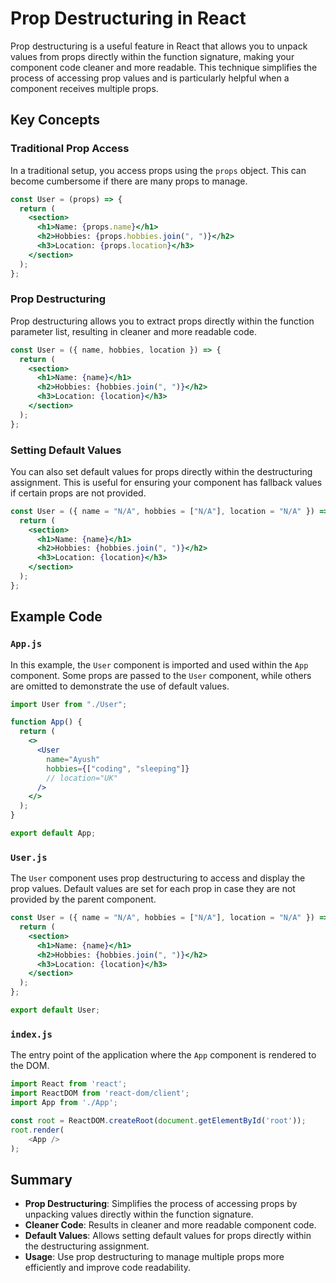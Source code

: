 # Prop Destructuring in React

Prop destructuring is a useful feature in React that allows you to unpack values from props directly within the function signature, making your component code cleaner and more readable. This technique simplifies the process of accessing prop values and is particularly helpful when a component receives multiple props.

## Key Concepts

### Traditional Prop Access

In a traditional setup, you access props using the `props` object. This can become cumbersome if there are many props to manage.

```jsx
const User = (props) => {
  return (
    <section>
      <h1>Name: {props.name}</h1>
      <h2>Hobbies: {props.hobbies.join(", ")}</h2>
      <h3>Location: {props.location}</h3>
    </section>
  );
};
```

### Prop Destructuring

Prop destructuring allows you to extract props directly within the function parameter list, resulting in cleaner and more readable code.

```jsx
const User = ({ name, hobbies, location }) => {
  return (
    <section>
      <h1>Name: {name}</h1>
      <h2>Hobbies: {hobbies.join(", ")}</h2>
      <h3>Location: {location}</h3>
    </section>
  );
};
```

### Setting Default Values

You can also set default values for props directly within the destructuring assignment. This is useful for ensuring your component has fallback values if certain props are not provided.

```jsx
const User = ({ name = "N/A", hobbies = ["N/A"], location = "N/A" }) => {
  return (
    <section>
      <h1>Name: {name}</h1>
      <h2>Hobbies: {hobbies.join(", ")}</h2>
      <h3>Location: {location}</h3>
    </section>
  );
};
```

## Example Code

### `App.js`

In this example, the `User` component is imported and used within the `App` component. Some props are passed to the `User` component, while others are omitted to demonstrate the use of default values.

```jsx
import User from "./User";

function App() {
  return (
    <>
      <User 
        name="Ayush" 
        hobbies={["coding", "sleeping"]} 
        // location="UK"
      />
    </>
  );
}

export default App;
```

### `User.js`

The `User` component uses prop destructuring to access and display the prop values. Default values are set for each prop in case they are not provided by the parent component.

```jsx
const User = ({ name = "N/A", hobbies = ["N/A"], location = "N/A" }) => {
  return (
    <section>
      <h1>Name: {name}</h1>
      <h2>Hobbies: {hobbies.join(", ")}</h2>
      <h3>Location: {location}</h3>
    </section>
  );
};

export default User;
```

### `index.js`

The entry point of the application where the `App` component is rendered to the DOM.

```javascript
import React from 'react';
import ReactDOM from 'react-dom/client';
import App from './App';

const root = ReactDOM.createRoot(document.getElementById('root'));
root.render(
    <App />
);
```

## Summary

- **Prop Destructuring**: Simplifies the process of accessing props by unpacking values directly within the function signature.
- **Cleaner Code**: Results in cleaner and more readable component code.
- **Default Values**: Allows setting default values for props directly within the destructuring assignment.
- **Usage**: Use prop destructuring to manage multiple props more efficiently and improve code readability.